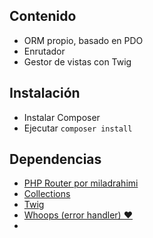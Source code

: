 ## Contenido
* ORM propio, basado en PDO
* Enrutador
* Gestor de vistas con Twig

## Instalación
* Instalar Composer
* Ejecutar `composer install`

## Dependencias
* [PHP Router por miladrahimi](https://github.com/miladrahimi/phprouter)
* [Collections](https://github.com/tightenco/collect)
* [Twig](https://github.com/twigphp/Twig)
* [Whoops (error handler) ♥](https://github.com/filp/whoops)
*